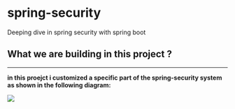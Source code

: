 # spring-security
Deeping dive in spring security with spring boot
## What we are building in this project ?
---
**in this proejct i customized a specific part of the spring-security system as shown in the following diagram:**


![](../spring-security/what-we-build.PNG)